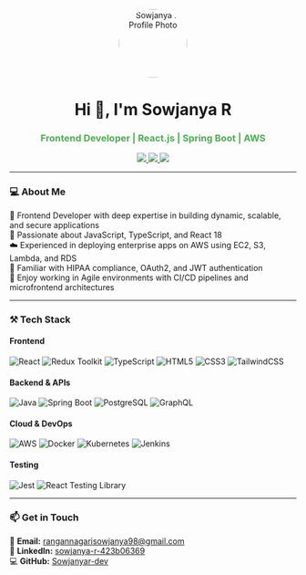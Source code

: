 <p align="center">
  <img src="https://avatars.githubusercontent.com/u/00000000?v=4" width="120" style="border-radius:50%;" alt="Sowjanya R Profile Photo">
</p>

<h1 align="center">Hi 👋, I'm Sowjanya R</h1>
<h3 align="center" style="color:#4CAF50;">Frontend Developer | React.js | Spring Boot | AWS</h3>

<p align="center">
  <a href="https://www.linkedin.com/in/sowjanya-r-423b06369/" target="_blank">
    <img src="https://img.shields.io/badge/LinkedIn-blue?style=for-the-badge&logo=linkedin">
  </a>
  <a href="https://github.com/Sowjanyar-dev" target="_blank">
    <img src="https://img.shields.io/badge/GitHub-181717?style=for-the-badge&logo=github&logoColor=white">
  </a>
  <a href="https://github.com/Sowjanyar-dev/sowjanya-portfolio/blob/main/Software%20Developer%20-%20Sowjanya%20(1).pdf" download>
    <img src="https://img.shields.io/badge/Download Resume-gray?style=for-the-badge&logo=adobeacrobatreader">
  </a>
</p>

---

### 💻 About Me

🌱 Frontend Developer with deep expertise in building dynamic, scalable, and secure applications  
🚀 Passionate about JavaScript, TypeScript, and React 18  
☁️ Experienced in deploying enterprise apps on AWS using EC2, S3, Lambda, and RDS  
🔐 Familiar with HIPAA compliance, OAuth2, and JWT authentication  
🧩 Enjoy working in Agile environments with CI/CD pipelines and microfrontend architectures

---

### ⚒️ Tech Stack

#### **Frontend**
![React](https://img.shields.io/badge/-React-61DAFB?logo=react&logoColor=black)
![Redux Toolkit](https://img.shields.io/badge/-Redux_Toolkit-764ABC?logo=redux&logoColor=white)
![TypeScript](https://img.shields.io/badge/-TypeScript-3178C6?logo=typescript&logoColor=white)
![HTML5](https://img.shields.io/badge/-HTML5-E34F26?logo=html5&logoColor=white)
![CSS3](https://img.shields.io/badge/-CSS3-1572B6?logo=css3&logoColor=white)
![TailwindCSS](https://img.shields.io/badge/-TailwindCSS-38B2AC?logo=tailwind-css&logoColor=white)

#### **Backend & APIs**
![Java](https://img.shields.io/badge/-Java-007396?logo=java&logoColor=white)
![Spring Boot](https://img.shields.io/badge/-SpringBoot-6DB33F?logo=spring&logoColor=white)
![PostgreSQL](https://img.shields.io/badge/-PostgreSQL-4169E1?logo=postgresql&logoColor=white)
![GraphQL](https://img.shields.io/badge/-GraphQL-E10098?logo=graphql&logoColor=white)

#### **Cloud & DevOps**
![AWS](https://img.shields.io/badge/-AWS-232F3E?logo=amazonaws&logoColor=white)
![Docker](https://img.shields.io/badge/-Docker-2496ED?logo=docker&logoColor=white)
![Kubernetes](https://img.shields.io/badge/-Kubernetes-326CE5?logo=kubernetes&logoColor=white)
![Jenkins](https://img.shields.io/badge/-Jenkins-D24939?logo=jenkins&logoColor=white)

#### **Testing**
![Jest](https://img.shields.io/badge/-Jest-C21325?logo=jest&logoColor=white)
![React Testing Library](https://img.shields.io/badge/-React_Testing_Library-E0234E?logo=testinglibrary&logoColor=white)

---

### 📫 Get in Touch

📧 **Email:** rangannagarisowjanya98@gmail.com  
🔗 **LinkedIn:** [sowjanya-r-423b06369](https://www.linkedin.com/in/sowjanya-r-423b06369/)  
💻 **GitHub:** [Sowjanyar-dev](https://github.com/Sowjanyar-dev)  


